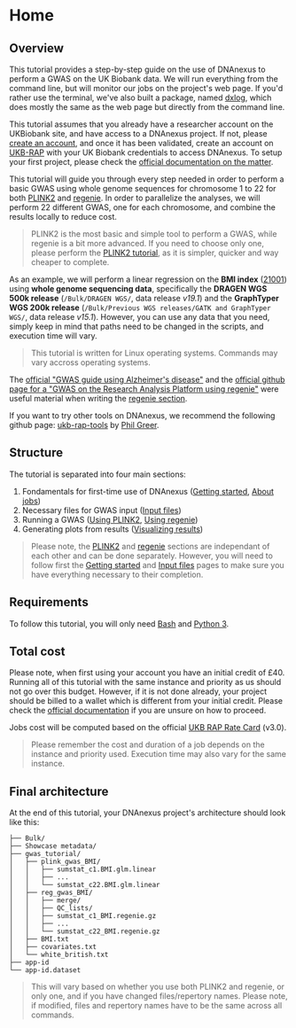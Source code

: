 # Home

## Overview

This tutorial provides a step-by-step guide on the use of DNAnexus to perform a GWAS on the UK Biobank data.
We will run everything from the command line, but will monitor our jobs on the project's web page. 
If you'd rather use the terminal, we've also built a package, named [dxlog](https://pypi.org/project/dxlog/), which does mostly the same as the web page but directly from the command line.

This tutorial assumes that you already have a researcher account on the UKBiobank site, and have access to a DNAnexus project.
If not, please [create an account](https://ams.ukbiobank.ac.uk/ams/signup), and once it has been validated, create an account on [UKB-RAP](https://ukbiobank.dnanexus.com/register) with your UK Biobank credentials to access DNAnexus. To setup your first project, please check the [official documentation on the matter](https://dnanexus.gitbook.io/uk-biobank-rap/getting-started/quickstart/creating-a-project).

This tutorial will guide you through every step needed in order to perform a basic GWAS using whole genome sequences for chromosome 1 to 22 for both [PLINK2](https://www.cog-genomics.org/plink/2.0/) and [regenie](https://rgcgithub.github.io/regenie/). In order to parallelize the analyses, we will perform 22 different GWAS, one for each chromosome, and combine the results locally to reduce cost.

> PLINK2 is the most basic and simple tool to perform a GWAS, while regenie is a bit more advanced.
> If you need to choose only one, please perform the [PLINK2 tutorial](plink.md), as it is simpler, quicker and way cheaper to complete.

As an example, we will perform a linear regression on the **BMI index** ([21001](https://biobank.ndph.ox.ac.uk/ukb/field.cgi?id=21001)) using **whole genome sequencing data**, specifically the **DRAGEN WGS 500k release** (`/Bulk/DRAGEN WGS/`, data release *v19.1*) and the **GraphTyper WGS 200k release** (`/Bulk/Previous WGS releases/GATK and GraphTyper WGS/`, data release *v15.1*).
However, you can use any data that you need, simply keep in mind that paths need to be changed in the scripts, and execution time will vary.

> This tutorial is written for Linux operating systems. Commands may vary accross operating systems.

The [official "GWAS guide using Alzheimer's disease"](https://dnanexus.gitbook.io/uk-biobank-rap/science-corner/gwas-using-alzheimers-disease) and the [official github page for a "GWAS on the Research Analysis Platform using regenie"](https://github.com/dnanexus/UKB_RAP/tree/main/GWAS) were useful material when writing the [regenie section](regenie.md).

If you want to try other tools on DNAnexus, we recommend the following github page: [ukb-rap-tools](https://github.com/pjgreer/ukb-rap-tools) by [Phil Greer](https://github.com/pjgreer).

## Structure

The tutorial is separated into four main sections:

1. Fondamentals for first-time use of DNAnexus ([Getting started](start.md), [About jobs](jobs.md))
2. Necessary files for GWAS input ([Input files](input.md))
3. Running a GWAS ([Using PLINK2](plink.md), [Using regenie](regenie.md))
4. Generating plots from results ([Visualizing results](results.md))

> Please note, the [PLINK2](plink.md) and [regenie](regenie.md) sections are independant of each other and can be done separately. However, you will need to follow first the [Getting started](start.md) and [Input files](input.md) pages to make sure you have everything necessary to their completion.

## Requirements

To follow this tutorial, you will only need [Bash](https://en.wikipedia.org/wiki/Bash_(Unix_shell)) and [Python 3](https://www.python.org/downloads/).

## Total cost

Please note, when first using your account you have an initial credit of £40.
Running all of this tutorial with the same instance and priority as us should not go over this budget.
However, if it is not done already, your project should be billed to a wallet which is different from your initial credit.
Please check the [official documentation](https://documentation.dnanexus.com/admin/billing-and-account-management) if you are unsure on how to proceed.

Jobs cost will be computed based on the official [UKB RAP Rate Card](https://20779781.fs1.hubspotusercontent-na1.net/hubfs/20779781/Product%20Team%20Folder/Rate%20Cards/BiobankResearchAnalysisPlatform_Rate%20Card_Current.pdf) (v3.0).

> Please remember the cost and duration of a job depends on the instance and priority used. Execution time may also vary for the same instance.

## Final architecture

At the end of this tutorial, your DNAnexus project's architecture should look like this:

```text
├── Bulk/
├── Showcase metadata/
├── gwas_tutorial/
│   ├── plink_gwas_BMI/
│   │   ├── sumstat_c1.BMI.glm.linear
│   │   ├── ...
│   │   └── sumstat_c22.BMI.glm.linear
│   ├── reg_gwas_BMI/
│   │   ├── merge/
│   │   ├── QC_lists/
│   │   ├── sumstat_c1_BMI.regenie.gz
│   │   ├── ...
│   │   └── sumstat_c22_BMI.regenie.gz
│   ├── BMI.txt
│   ├── covariates.txt
│   └── white_british.txt
├── app-id
└── app-id.dataset
```

> This will vary based on whether you use both PLINK2 and regenie, or only one, and if you have changed files/repertory names. Please note, if modified, files and repertory names have to be the same across all commands.
